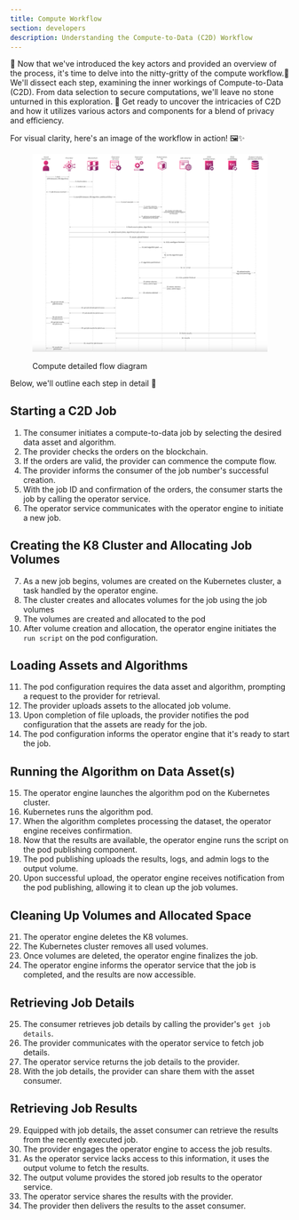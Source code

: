 ```yaml
---
title: Compute Workflow
section: developers
description: Understanding the Compute-to-Data (C2D) Workflow
---
```


🚀  Now that we've introduced the key actors and provided an overview of the process, it's time to delve into the nitty-gritty of the compute workflow.🌟 We'll dissect each step, examining the inner workings of Compute-to-Data (C2D). From data selection to secure computations, we'll leave no stone unturned in this exploration. 💫 Get ready to uncover the intricacies of C2D and how it utilizes various actors and components for a blend of privacy and efficiency.

For visual clarity, here's an image of the workflow in action! 🖼️✨

<figure><img src="../../.gitbook/assets/c2d/c2d_detailed_flow.png" alt=""><figcaption><p>Compute detailed flow diagram</p></figcaption></figure>

Below, we'll outline each step in detail 📝

## Starting a C2D Job
1. The consumer initiates a compute-to-data job by selecting the desired data asset and algorithm. 
2. The provider checks the orders on the blockchain.
3. If the orders are valid, the provider can commence the compute flow.
4. The provider informs the consumer of the job number's successful creation.
5. With the job ID and confirmation of the orders, the consumer starts the job by calling the operator service.
6. The operator service communicates with the operator engine to initiate a new job.

## Creating the K8 Cluster and Allocating Job Volumes
7. As a new job begins, volumes are created on the Kubernetes cluster, a task handled by the operator engine.
8. The cluster creates and allocates volumes for the job using the job volumes
9. The volumes are created and allocated to the pod
10. After volume creation and allocation, the operator engine initiates the `run script` on the pod configuration.

## Loading Assets and Algorithms
11. The pod configuration requires the data asset and algorithm, prompting a request to the provider for retrieval.
12. The provider uploads assets to the allocated job volume.
13. Upon completion of file uploads, the provider notifies the pod configuration that the assets are ready for the job.
14. The pod configuration informs the operator engine that it's ready to start the job.

## Running the Algorithm on Data Asset(s)
15. The operator engine launches the algorithm pod on the Kubernetes cluster.
16. Kubernetes runs the algorithm pod.
17. When the algorithm completes processing the dataset, the operator engine receives confirmation.
18. Now that the results are available, the operator engine runs the script on the pod publishing component.
19. The pod publishing uploads the results, logs, and admin logs to the output volume.
20. Upon successful upload, the operator engine receives notification from the pod publishing, allowing it to clean up the job volumes.

## Cleaning Up Volumes and Allocated Space
21. The operator engine deletes the K8 volumes.
22. The Kubernetes cluster removes all used volumes.
23. Once volumes are deleted, the operator engine finalizes the job.
24. The operator engine informs the operator service that the job is completed, and the results are now accessible.

## Retrieving Job Details
25. The consumer retrieves job details by calling the provider's `get job details`.
26. The provider communicates with the operator service to fetch job details.
27. The operator service returns the job details to the provider.
28. With the job details, the provider can share them with the asset consumer.

## Retrieving Job Results
29. Equipped with job details, the asset consumer can retrieve the results from the recently executed job.
30. The provider engages the operator engine to access the job results.
31. As the operator service lacks access to this information, it uses the output volume to fetch the results.
32. The output volume provides the stored job results to the operator service.
33. The operator service shares the results with the provider.
34. The provider then delivers the results to the asset consumer.

